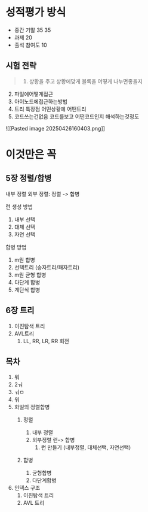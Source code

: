 # 성적평가 방식
- 중간 기말 35 35
- 과제 20
- 출석 참여도 10

## 시험 전략
> 1. 상황을 주고 상황에맞게 블록을 어떻게 나누면좋을지
2. 파일에어떻게접근
3. 아이노드에접근하는방법
4. 트리 특장점 어떤상황에 어떤트리
5. 코드쓰는건없음 코드를보고 어떤코드인지 해석하는것정도

![[Pasted image 20250426160403.png]]


# 이것만은 꼭

## 5장 정렬/합병
내부 정렬
외부 정렬: 정렬 -> 합병

런 생성 방법
1. 내부 선택
2. 대체 선택
3. 자연 선택

합병 방법
1. m원 합병
2. 선택트리 (승자트리/패자트리)
3. m원 균형 합병
4. 다단계 합병
5. 계단식 합병


## 6장 트리
1. 이진탐색 트리
2. AVL트리
	1. LL, RR, LR, RR 회전



## 목차
1. 뭐
2. 2ㅝ
3. ㅝㅁ
4. 워
5. 화일의 정렬합병
	1. 정렬
		1. 내부 정렬
		2. 외부정렬 런-> 합병
			1. 런 만들기 (내부정렬, 대체선택, 자연선택)

	2. 합병
		1. 균형합병
		2. 다단계합병 
6.  인덱스 구조
	1. 이진탐색 트리
	2. AVL 트리